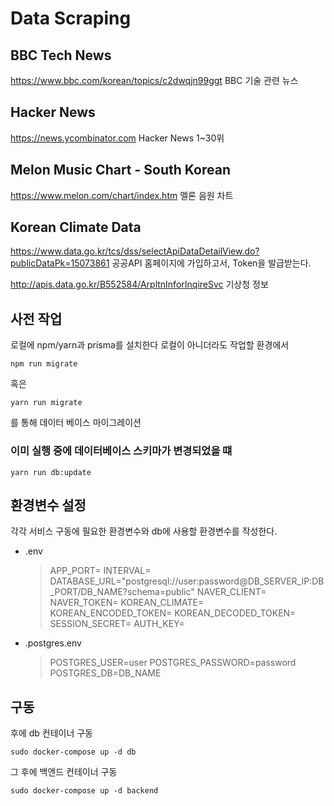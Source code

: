 # Data Scraping

## BBC Tech News
https://www.bbc.com/korean/topics/c2dwqjn99ggt
BBC 기술 관련 뉴스

## Hacker News
https://news.ycombinator.com
Hacker News 1~30위

## Melon Music Chart - South Korean
https://www.melon.com/chart/index.htm
멜론 음원 차트

## Korean Climate Data
https://www.data.go.kr/tcs/dss/selectApiDataDetailView.do?publicDataPk=15073861
공공API 홈페이지에 가입하고서, Token을 발급받는다.

http://apis.data.go.kr/B552584/ArpltnInforInqireSvc
기상청 정보

## 사전 작업

로컬에 npm/yarn과 prisma를 설치한다
로컬이 아니더라도 작업할 환경에서

```
npm run migrate
```

혹은

```
yarn run migrate
```

를 통해 데이터 베이스 마이그레이션

### 이미 실행 중에 데이터베이스 스키마가 변경되었을 떄

```
yarn run db:update
```

## 환경변수 설정

각각 서비스 구동에 필요한 환경변수와 db에 사용할 환경변수를 작성한다.

- .env
  > APP_PORT=
  > INTERVAL=
  > DATABASE_URL="postgresql://user:password@DB_SERVER_IP:DB_PORT/DB_NAME?schema=public"
  > NAVER_CLIENT=
  > NAVER_TOKEN=
  > KOREAN_CLIMATE=
  > KOREAN_ENCODED_TOKEN=
  > KOREAN_DECODED_TOKEN=
  > SESSION_SECRET=
  > AUTH_KEY=

- .postgres.env
  > POSTGRES_USER=user
  > POSTGRES_PASSWORD=password
  > POSTGRES_DB=DB_NAME

## 구동

후에 db 컨테이너 구동

```
sudo docker-compose up -d db
```

그 후에 백엔드 컨테이너 구동

```
sudo docker-compose up -d backend
```
